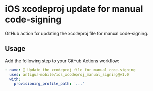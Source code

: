 # iOS xcodeproj update for manual code-signing
GitHub action for updating the xcodeproj file for manual code-signing.

## Usage
Add the following step to your GitHub Actions workflow:

```yaml
- name: 🔑 Update the xcodeproj file for manual code-signing
  uses: antigua-mobile/ios_xcodeproj_manual_signing@v1.0
  with:
    provisioning_profile_path: '...'
```